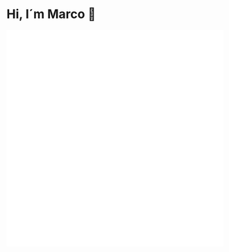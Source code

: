 # Hi, I´m Marco 👋

<img src="https://raw.githubusercontent.com/4SMarcoPorto/4SMarcoPorto/master/README.assets/spacex-dragon.gif">